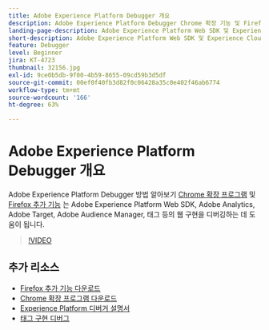 ```yaml
---
title: Adobe Experience Platform Debugger 개요
description: Adobe Experience Platform Debugger Chrome 확장 기능 및 Firefox 추가 기능을 사용하여 Adobe Experience Platform Web SDK, Adobe Analytics, Adobe Target, Adobe Audience Manager, 태그 등의 웹 구현을 디버깅하는 방법에 대해 알아봅니다.
landing-page-description: Adobe Experience Platform Web SDK 및 Experience Cloud 애플리케이션의 웹 구현을 디버깅하십시오.
short-description: Adobe Experience Platform Web SDK 및 Experience Cloud 애플리케이션의 웹 구현을 디버깅하십시오.
feature: Debugger
level: Beginner
jira: KT-4723
thumbnail: 32156.jpg
exl-id: 9ce0b5db-9f00-4b59-8655-09cd59b3d5df
source-git-commit: 00ef0f40fb3d82f0c06428a35c0e402f46ab6774
workflow-type: tm+mt
source-wordcount: '166'
ht-degree: 63%

---
```


# Adobe Experience Platform Debugger 개요

Adobe Experience Platform Debugger 방법 알아보기 [Chrome 확장 프로그램](https://chrome.google.com/webstore/detail/adobe-experience-platform/bfnnokhpnncpkdmbokanobigaccjkpob) 및 [Firefox 추가 기능](https://addons.mozilla.org/ko-KR/firefox/addon/adobe-experience-platform-dbg/) 는 Adobe Experience Platform Web SDK, Adobe Analytics, Adobe Target, Adobe Audience Manager, 태그 등의 웹 구현을 디버깅하는 데 도움이 됩니다.

>[!VIDEO](https://video.tv.adobe.com/v/32156?learn=on)

## 추가 리소스

* [Firefox 추가 기능 다운로드](https://addons.mozilla.org/ko-KR/firefox/addon/adobe-experience-platform-dbg/)
* [Chrome 확장 프로그램 다운로드](https://chrome.google.com/webstore/detail/adobe-experience-platform/bfnnokhpnncpkdmbokanobigaccjkpob)
* [Experience Platform 디버거 설명서](https://experienceleague.adobe.com/docs/debugger/using-v2/experience-cloud-debugger.html)
* [태그 구현 디버그](https://experienceleague.adobe.com/docs/experience-manager-learn/sites/integrations/experience-platform-launch/debug-launch-implementation.html)
